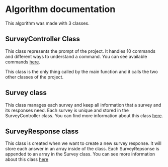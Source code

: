 # Algorithm documentation

This algorithm was made with 3 classes.

## SurveyController Class

This class represents the prompt of the project. It handles 10 commands and different ways to understand a command. You can see available commands [here](./SurveyController_documentation.md).

This class is the only thing called by the main function and it calls the two other classes of the project.

## Survey class

This class manages each survey and keep all information that a survey and its responses need. Each survey is unique and stored in the SurveyController class. You can find more information about this class [here](./Survey_documentation.md).

## SurveyResponse class

This class is created when we want to create a new survey response. It will store each answer in an array inside of the class. Each SurveyRepsonse is appended to an array in the Survey class. You can see more information about this class [here](SurveyResponse_documentation.md)